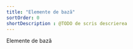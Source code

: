 ```yaml
---
title: "Elemente de bază"
sortOrder: 0
shortDescription : @TODO de scris descrierea
---
```


Elemente de bază
